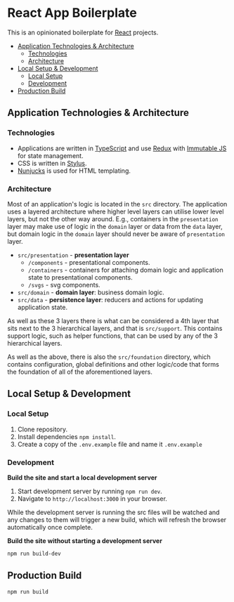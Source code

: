 # React App Boilerplate

This is an opinionated boilerplate for [React](https://reactjs.org/) projects.

- [Application Technologies & Architecture](#application-technologies--architecture)
    - [Technologies](#technologies)
    - [Architecture](#architecture)
- [Local Setup & Development](#local-setup--development)
    - [Local Setup](#local-setup)
    - [Development](#development)
- [Production Build](#production-build)

## Application Technologies & Architecture

### Technologies

- Applications are written in [TypeScript](https://www.typescriptlang.org) and use [Redux](https://github.com/reduxjs/react-redux) with [Immutable JS](https://immutable-js.github.io/immutable-js) for state management.
- CSS is written in [Stylus](http://stylus-lang.com).
- [Nunjucks](https://mozilla.github.io/nunjucks/) is used for HTML templating.

### Architecture

Most of an application's logic is located in the `src` directory. The application uses a layered architecture where higher level layers can utilise lower level layers, but not the other way around. E.g., containers in the `presentation` layer may make use of logic in the `domain` layer or data from the `data` layer, but domain logic in the `domain` layer should never be aware of `presentation` layer.

- `src/presentation` - **presentation layer**
    - `/components` - presentational components.
    - `/containers` - containers for attaching domain logic and application state to presentational components.
    - `/svgs` - svg components.
- `src/domain` - **domain layer**: business domain logic.
- `src/data` - **persistence layer**: reducers and actions for updating application state.

As well as these 3 layers there is what can be considered a 4th layer that sits next to the 3 hierarchical layers, and that is `src/support`. This contains support logic, such as helper functions, that can be used by any of the 3 hierarchical layers.

As well as the above, there is also the `src/foundation` directory, which contains configuration, global definitions and other logic/code that forms the foundation of all of the aforementioned layers.

## Local Setup & Development

### Local Setup

1. Clone repository.
2. Install dependencies `npm install`.
3. Create a copy of the `.env.example` file and name it `.env.example`

### Development

**Build the site and start a local development server**

1. Start development server by running `npm run dev`.
2. Navigate to `http://localhost:3000` in your browser.

While the development server is running the src files will be watched and any changes to them will trigger a new build, which will refresh the browser automatically once complete.

**Build the site without starting a development server**

```bash
npm run build-dev
```

## Production Build
    
```bash
npm run build
```
